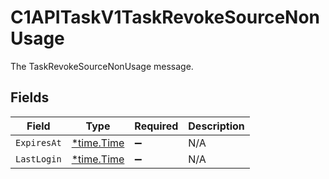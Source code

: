 # C1APITaskV1TaskRevokeSourceNonUsage

The TaskRevokeSourceNonUsage message.


## Fields

| Field                                      | Type                                       | Required                                   | Description                                |
| ------------------------------------------ | ------------------------------------------ | ------------------------------------------ | ------------------------------------------ |
| `ExpiresAt`                                | [*time.Time](https://pkg.go.dev/time#Time) | :heavy_minus_sign:                         | N/A                                        |
| `LastLogin`                                | [*time.Time](https://pkg.go.dev/time#Time) | :heavy_minus_sign:                         | N/A                                        |
